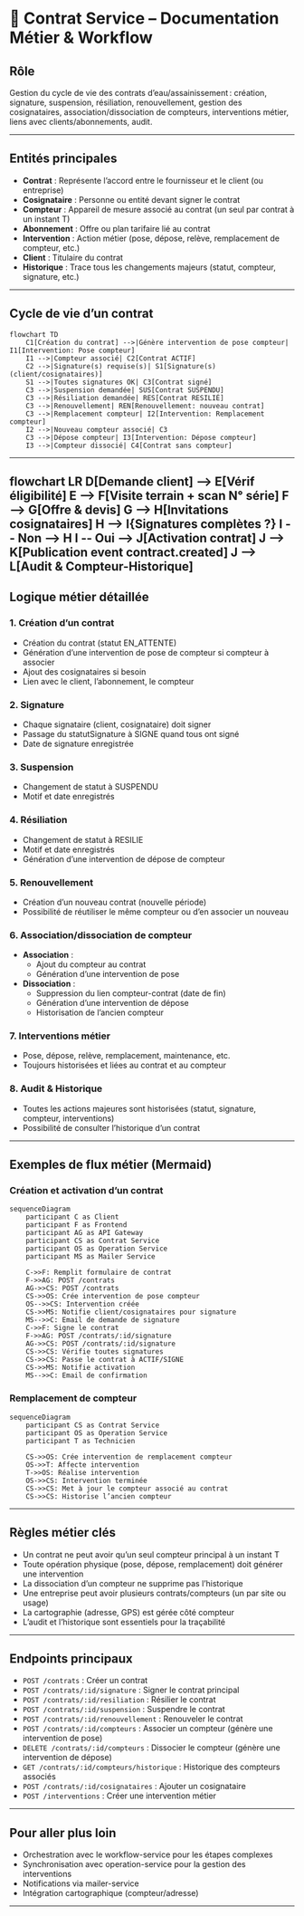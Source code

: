 # 📄 Contrat Service – Documentation Métier & Workflow

## Rôle

Gestion du cycle de vie des contrats d’eau/assainissement : création, signature, suspension, résiliation, renouvellement, gestion des cosignataires, association/dissociation de compteurs, interventions métier, liens avec clients/abonnements, audit.

---

## Entités principales

- **Contrat** : Représente l’accord entre le fournisseur et le client (ou entreprise)
- **Cosignataire** : Personne ou entité devant signer le contrat
- **Compteur** : Appareil de mesure associé au contrat (un seul par contrat à un instant T)
- **Abonnement** : Offre ou plan tarifaire lié au contrat
- **Intervention** : Action métier (pose, dépose, relève, remplacement de compteur, etc.)
- **Client** : Titulaire du contrat
- **Historique** : Trace tous les changements majeurs (statut, compteur, signature, etc.)

---

## Cycle de vie d’un contrat

```mermaid
flowchart TD
    C1[Création du contrat] -->|Génère intervention de pose compteur| I1[Intervention: Pose compteur]
    I1 -->|Compteur associé| C2[Contrat ACTIF]
    C2 -->|Signature(s) requise(s)| S1[Signature(s) (client/cosignataires)]
    S1 -->|Toutes signatures OK| C3[Contrat signé]
    C3 -->|Suspension demandée| SUS[Contrat SUSPENDU]
    C3 -->|Résiliation demandée| RES[Contrat RESILIÉ]
    C3 -->|Renouvellement| REN[Renouvellement: nouveau contrat]
    C3 -->|Remplacement compteur| I2[Intervention: Remplacement compteur]
    I2 -->|Nouveau compteur associé| C3
    C3 -->|Dépose compteur| I3[Intervention: Dépose compteur]
    I3 -->|Compteur dissocié| C4[Contrat sans compteur]
```

---
flowchart LR
    D[Demande client] --> E[Vérif éligibilité]
    E --> F[Visite terrain + scan N° série]
    F --> G[Offre & devis]
    G --> H[Invitations cosignataires]
    H --> I{Signatures complètes ?}
    I -- Non --> H
    I -- Oui --> J[Activation contrat]
    J --> K[Publication event contract.created]
    J --> L[Audit & Compteur-Historique]
---

## Logique métier détaillée

### 1. Création d’un contrat
- Création du contrat (statut EN_ATTENTE)
- Génération d’une intervention de pose de compteur si compteur à associer
- Ajout des cosignataires si besoin
- Lien avec le client, l’abonnement, le compteur

### 2. Signature
- Chaque signataire (client, cosignataire) doit signer
- Passage du statutSignature à SIGNE quand tous ont signé
- Date de signature enregistrée

### 3. Suspension
- Changement de statut à SUSPENDU
- Motif et date enregistrés

### 4. Résiliation
- Changement de statut à RESILIE
- Motif et date enregistrés
- Génération d’une intervention de dépose de compteur

### 5. Renouvellement
- Création d’un nouveau contrat (nouvelle période)
- Possibilité de réutiliser le même compteur ou d’en associer un nouveau

### 6. Association/dissociation de compteur
- **Association** :
  - Ajout du compteur au contrat
  - Génération d’une intervention de pose
- **Dissociation** :
  - Suppression du lien compteur-contrat (date de fin)
  - Génération d’une intervention de dépose
  - Historisation de l’ancien compteur

### 7. Interventions métier
- Pose, dépose, relève, remplacement, maintenance, etc.
- Toujours historisées et liées au contrat et au compteur

### 8. Audit & Historique
- Toutes les actions majeures sont historisées (statut, signature, compteur, interventions)
- Possibilité de consulter l’historique d’un contrat

---

## Exemples de flux métier (Mermaid)

### Création et activation d’un contrat
```mermaid
sequenceDiagram
    participant C as Client
    participant F as Frontend
    participant AG as API Gateway
    participant CS as Contrat Service
    participant OS as Operation Service
    participant MS as Mailer Service

    C->>F: Remplit formulaire de contrat
    F->>AG: POST /contrats
    AG->>CS: POST /contrats
    CS->>OS: Crée intervention de pose compteur
    OS-->>CS: Intervention créée
    CS->>MS: Notifie client/cosignataires pour signature
    MS-->>C: Email de demande de signature
    C->>F: Signe le contrat
    F->>AG: POST /contrats/:id/signature
    AG->>CS: POST /contrats/:id/signature
    CS->>CS: Vérifie toutes signatures
    CS->>CS: Passe le contrat à ACTIF/SIGNE
    CS->>MS: Notifie activation
    MS-->>C: Email de confirmation
```

### Remplacement de compteur
```mermaid
sequenceDiagram
    participant CS as Contrat Service
    participant OS as Operation Service
    participant T as Technicien

    CS->>OS: Crée intervention de remplacement compteur
    OS->>T: Affecte intervention
    T->>OS: Réalise intervention
    OS->>CS: Intervention terminée
    CS->>CS: Met à jour le compteur associé au contrat
    CS->>CS: Historise l’ancien compteur
```

---

## Règles métier clés

- Un contrat ne peut avoir qu’un seul compteur principal à un instant T
- Toute opération physique (pose, dépose, remplacement) doit générer une intervention
- La dissociation d’un compteur ne supprime pas l’historique
- Une entreprise peut avoir plusieurs contrats/compteurs (un par site ou usage)
- La cartographie (adresse, GPS) est gérée côté compteur
- L’audit et l’historique sont essentiels pour la traçabilité

---

## Endpoints principaux

- `POST /contrats` : Créer un contrat
- `POST /contrats/:id/signature` : Signer le contrat principal
- `POST /contrats/:id/resiliation` : Résilier le contrat
- `POST /contrats/:id/suspension` : Suspendre le contrat
- `POST /contrats/:id/renouvellement` : Renouveler le contrat
- `POST /contrats/:id/compteurs` : Associer un compteur (génère une intervention de pose)
- `DELETE /contrats/:id/compteurs` : Dissocier le compteur (génère une intervention de dépose)
- `GET /contrats/:id/compteurs/historique` : Historique des compteurs associés
- `POST /contrats/:id/cosignataires` : Ajouter un cosignataire
- `POST /interventions` : Créer une intervention métier

---

## Pour aller plus loin

- Orchestration avec le workflow-service pour les étapes complexes
- Synchronisation avec operation-service pour la gestion des interventions
- Notifications via mailer-service
- Intégration cartographique (compteur/adresse)

---
